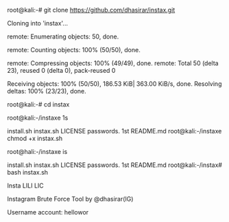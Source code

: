 

root@kali:-# git clone https://github.com/dhasirar/instax.git

Cloning into 'instax'...

remote: Enumerating objects: 50, done.

remote: Counting objects: 100% (50/50), done.

remote: Compressing objects: 100% (49/49), done. remote: Total 50 (delta 23), reused 0 (delta 0), pack-reused 0

Receiving objects: 100% (50/50), 186.53 KiB| 363.00 KiB/s, done. Resolving deltas: 100% (23/23), done.

root@kali:-# cd instax

root@kali:-/instaxe 1s

install.sh instax.sh LICENSE passwords. 1st README.md root@kali:-/instaxe chmod +x instax.sh

root@hali:-/instaxe is

install.sh instax.sh LICENSE passwords. 1st README.md root@kali:-/instax# bash instax.sh

Insta LILI LIC

Instagram Brute Force Tool by @dhasirar(IG)

Username account: hellowor
